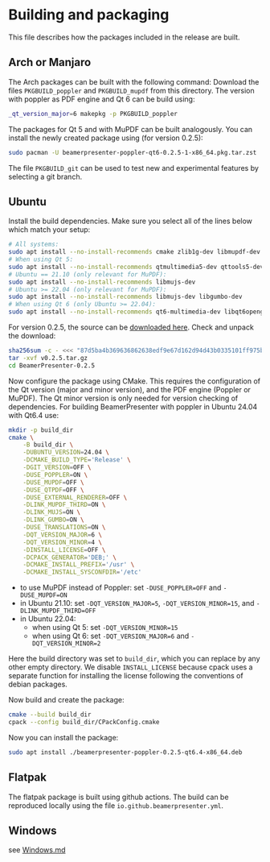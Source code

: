 # Building and packaging
This file describes how the packages included in the release are built.


## Arch or Manjaro
The Arch packages can be built with the following command:
Download the files `PKGBUILD_poppler` and `PKGBUILD_mupdf` from this directory.
The version with poppler as PDF engine and Qt 6 can be build using:
```sh
_qt_version_major=6 makepkg -p PKGBUILD_poppler
```
The packages for Qt 5 and with MuPDF can be built analogously.
You can install the newly created package using (for version 0.2.5):
```sh
sudo pacman -U beamerpresenter-poppler-qt6-0.2.5-1-x86_64.pkg.tar.zst
```
The file `PKGBUILD_git` can be used to test new and experimental features by selecting a git branch.


## Ubuntu
Install the build dependencies. Make sure you select all of the lines below which match your setup:
```sh
# All systems:
sudo apt install --no-install-recommends cmake zlib1g-dev libmupdf-dev libfreetype-dev libharfbuzz-dev libjpeg-dev libopenjp2-7-dev libjbig2dec0-dev
# When using Qt 5:
sudo apt install --no-install-recommends qtmultimedia5-dev qttools5-dev libpoppler-qt5-dev
# Ubuntu == 21.10 (only relevant for MuPDF):
sudo apt install --no-install-recommends libmujs-dev
# Ubuntu >= 22.04 (only relevant for MuPDF):
sudo apt install --no-install-recommends libmujs-dev libgumbo-dev
# When using Qt 6 (only Ubuntu >= 22.04):
sudo apt install --no-install-recommends qt6-multimedia-dev libqt6opengl6-dev libgl1-mesa-dev qt6-tools-dev qt6-tools-dev-tools qt6-l10n-tools
```

For version 0.2.5, the source can be [downloaded here](https://github.com/stiglers-eponym/BeamerPresenter/archive/refs/tags/v0.2.5.tar.gz).
Check and unpack the download:
```sh
sha256sum -c - <<< "87d5ba4b369636862638edf9e67d162d94d43b0335101ff975b188c55316e40e v0.2.5.tar.gz"
tar -xvf v0.2.5.tar.gz
cd BeamerPresenter-0.2.5
```

Now configure the package using CMake. This requires the configuration of the Qt version (major and minor version), and the PDF engine (Poppler or MuPDF). The Qt minor version is only needed for version checking of dependencies.
For building BeamerPresenter with poppler in Ubuntu 24.04 with Qt6.4 use:
```sh
mkdir -p build_dir
cmake \
    -B build_dir \
    -DUBUNTU_VERSION=24.04 \
    -DCMAKE_BUILD_TYPE='Release' \
    -DGIT_VERSION=OFF \
    -DUSE_POPPLER=ON \
    -DUSE_MUPDF=OFF \
    -DUSE_QTPDF=OFF \
    -DUSE_EXTERNAL_RENDERER=OFF \
    -DLINK_MUPDF_THIRD=ON \
    -DLINK_MUJS=ON \
    -DLINK_GUMBO=ON \
    -DUSE_TRANSLATIONS=ON \
    -DQT_VERSION_MAJOR=6 \
    -DQT_VERSION_MINOR=4 \
    -DINSTALL_LICENSE=OFF \
    -DCPACK_GENERATOR='DEB;' \
    -DCMAKE_INSTALL_PREFIX='/usr' \
    -DCMAKE_INSTALL_SYSCONFDIR='/etc'
```
* to use MuPDF instead of Poppler: set `-DUSE_POPPLER=OFF` and `-DUSE_MUPDF=ON`
* in Ubuntu 21.10: set `-DQT_VERSION_MAJOR=5`, `-DQT_VERSION_MINOR=15`, and `-DLINK_MUPDF_THIRD=OFF`
* in Ubuntu 22.04:
    * when using Qt 5: set `-DQT_VERSION_MINOR=15`
    * when using Qt 6: set `-DQT_VERSION_MAJOR=6` and `-DQT_VERSION_MINOR=2`

Here the build directory was set to `build_dir`, which you can replace by any other empty directory.
We disable `INSTALL_LICENSE` because cpack uses a separate function for installing the license following the conventions of debian packages.

Now build and create the package:
```sh
cmake --build build_dir
cpack --config build_dir/CPackConfig.cmake
```

Now you can install the package:
```sh
sudo apt install ./beamerpresenter-poppler-0.2.5-qt6.4-x86_64.deb
```


## Flatpak
The flatpak package is built using github actions. The build can be reproduced locally using the file `io.github.beamerpresenter.yml`.


## Windows
see [Windows.md](Windows.md)
